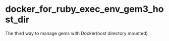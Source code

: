 # docker_for_ruby_exec_env_gem3_host_dir
The third way to manage gems with Docker(host directory mounted)
